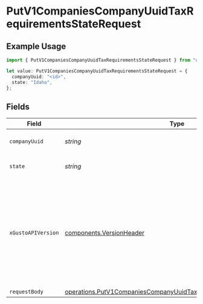 # PutV1CompaniesCompanyUuidTaxRequirementsStateRequest

## Example Usage

```typescript
import { PutV1CompaniesCompanyUuidTaxRequirementsStateRequest } from "openapi/models/operations";

let value: PutV1CompaniesCompanyUuidTaxRequirementsStateRequest = {
  companyUuid: "<id>",
  state: "Idaho",
};
```

## Fields

| Field                                                                                                                                                                                                                        | Type                                                                                                                                                                                                                         | Required                                                                                                                                                                                                                     | Description                                                                                                                                                                                                                  |
| ---------------------------------------------------------------------------------------------------------------------------------------------------------------------------------------------------------------------------- | ---------------------------------------------------------------------------------------------------------------------------------------------------------------------------------------------------------------------------- | ---------------------------------------------------------------------------------------------------------------------------------------------------------------------------------------------------------------------------- | ---------------------------------------------------------------------------------------------------------------------------------------------------------------------------------------------------------------------------- |
| `companyUuid`                                                                                                                                                                                                                | *string*                                                                                                                                                                                                                     | :heavy_check_mark:                                                                                                                                                                                                           | The UUID of the company                                                                                                                                                                                                      |
| `state`                                                                                                                                                                                                                      | *string*                                                                                                                                                                                                                     | :heavy_check_mark:                                                                                                                                                                                                           | 2-letter US state abbreviation                                                                                                                                                                                               |
| `xGustoAPIVersion`                                                                                                                                                                                                           | [components.VersionHeader](../../models/components/versionheader.md)                                                                                                                                                         | :heavy_minus_sign:                                                                                                                                                                                                           | Determines the date-based API version associated with your API call. If none is provided, your application's [minimum API version](https://docs.gusto.com/embedded-payroll/docs/api-versioning#minimum-api-version) is used. |
| `requestBody`                                                                                                                                                                                                                | [operations.PutV1CompaniesCompanyUuidTaxRequirementsStateRequestBody](../../models/operations/putv1companiescompanyuuidtaxrequirementsstaterequestbody.md)                                                                   | :heavy_minus_sign:                                                                                                                                                                                                           | N/A                                                                                                                                                                                                                          |